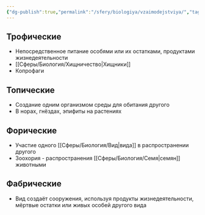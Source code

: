 ```yaml
---
{"dg-publish":true,"permalink":"/sfery/biologiya/vzaimodejstviya/","tags":["Экология"]}
---
```


## Трофические
- Непосредственное питание особями или их остатками, продуктами жизнедеятельности 
- [[Сферы/Биология/Хищничество\|Хищники]]
- Копрофаги 
## Топические 
- Создание одним организмом среды для обитания другого 
- В норах, гнёздах, эпифиты на растениях
## Форические
- Участие одного [[Сферы/Биология/Вид\|вида]] в распространении другого 
- Зоохория - распространения [[Сферы/Биология/Семя\|семян]] животными 
## Фабрические
- Вид создаёт сооружения, используя продукты жизнедеятельности, мёртвые остатки или живых особей другого вида 